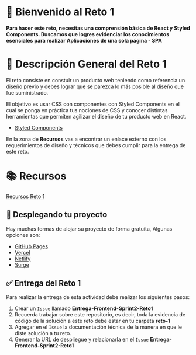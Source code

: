 # 👋 Bienvenido al Reto 1

**Para hacer este reto, necesitas una comprensión básica de React y Styled Components. Buscamos que logres evidenciar los conocimientos esenciales para realizar Aplicaciones de una sola página - SPA**

# 📝 Descripción General del Reto 1

El reto consiste en constuir un producto web teniendo como referencia un diseño previo y debes lograr que se parezca lo más posible al diseño que fue suministrado.

El objetivo es usar CSS con componentes con Styled Components en el cual se ponga en práctica tus nociones de CSS y conocer distintas herramientas que permiten agilizar el diseño de tu producto web en React.

- [Styled Components](https://styled-components.com/)


En la zona de **Recursos** vas a encontrar un enlace externo con los requerimientos de diseño y técnicos que debes cumplir para la entrega de este reto.

# 📚 Recursos

[Recursos Reto 1](https://drive.google.com/drive/u/1/folders/1dk3NpAboBQYTIZFNbFbGgeARzC9-RPos) 

## 🚀 Desplegando tu proyecto

Hay muchas formas de alojar su proyecto de forma gratuita, Algunas opciones son:

- [GitHub Pages](https://pages.github.com/)
- [Vercel](https://vercel.com/)
- [Netlify](https://www.netlify.com/)
- [Surge](https://surge.sh/)

## ✅ Entrega del Reto 1

Para realizar la entrega de esta actividad debe realizar los siguientes pasos:

1. Crear un `Issue` llamado **Entrega-Frontend-Sprint2-Reto1**
2. Recuerda trabajar sobre este repositorio, es decir, toda la evidencia de código de la solución a este reto debe estar en tu carpeta **reto-1**
3. Agregar en el `Issue` la documentación técnica de la manera en que le diste solución a tu reto.
4. Generar la URL de despliegue y relacionarla en el `Issue` **Entrega-Frontend-Sprint2-Reto1**
    

